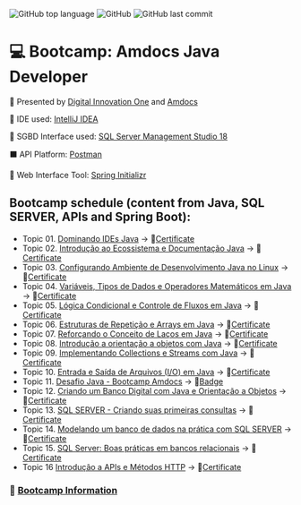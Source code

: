 ![GitHub top language](https://img.shields.io/github/languages/top/souzafcharles/Amdocs-Java-Developer)
![GitHub](https://img.shields.io/github/license/souzafcharles/Amdocs-Java-Developer)
![GitHub last commit](https://img.shields.io/github/last-commit/souzafcharles/Amdocs-Java-Developer)

# :computer: Bootcamp: Amdocs Java Developer

:triangular_flag_on_post: Presented by [Digital Innovation One](https://www.dio.me/) and [Amdocs](https://www.amdocs.com/)

:white_square_button: IDE used: [IntelliJ IDEA](https://www.jetbrains.com/idea/)

:black_square_button: SGBD Interface used: [SQL Server Management Studio 18](https://docs.microsoft.com/en-us/sql/ssms/download-sql-server-management-studio-ssms?view=sql-server-ver15)

:black_large_square: API Platform: [Postman](https://www.postman.com/)

:leaves: Web Interface Tool: [Spring Initializr](https://start.spring.io/)

## Bootcamp schedule (content from Java, SQL SERVER, APIs and Spring Boot):

- Topic 01. [Dominando IDEs Java](https://github.com/souzafcharles/Amdocs-Java-Developer/tree/master/Topic-A01-Dominando-IDEs-Java) -> :page_with_curl:[Certificate](https://github.com/souzafcharles/Amdocs-Java-Developer/blob/master/Topic-A01-Dominando-IDEs-Java/CERTIFICATE.pdf)
- Topic 02. [Introdução ao Ecossistema e Documentação Java](https://github.com/souzafcharles/Amdocs-Java-Developer/tree/master/Topic-B02-Introducao-Ecossistema-Documentacao-Java) -> :page_with_curl:[Certificate](https://github.com/souzafcharles/Amdocs-Java-Developer/blob/master/Topic-B02-Introducao-Ecossistema-Documentacao-Java/CERTIFICATE.pdf)
- Topic 03. [Configurando Ambiente de Desenvolvimento Java no Linux](https://github.com/souzafcharles/Amdocs-Java-Developer/tree/master/Topic-C03-Configurando-Ambiente-Desenvolvimento-Java-Linux) -> :page_with_curl:[Certificate](https://github.com/souzafcharles/Amdocs-Java-Developer/blob/master/Topic-C03-Configurando-Ambiente-Desenvolvimento-Java-Linux/CERTIFICATE.pdf)
- Topic 04. [Variáveis, Tipos de Dados e Operadores Matemáticos em Java](https://github.com/souzafcharles/Amdocs-Java-Developer/tree/master/Topic-D04-Variaveis-Tipos-Dados-Operadores-Matematicos-Java) -> :page_with_curl:[Certificate](https://github.com/souzafcharles/Amdocs-Java-Developer/blob/master/Topic-D04-Variaveis-Tipos-Dados-Operadores-Matematicos-Java/CERTIFICATE.pdf)
- Topic 05. [Lógica Condicional e Controle de Fluxos em Java](https://github.com/souzafcharles/Amdocs-Java-Developer/tree/master/Topic-E05-Logica-Condicional-Controle-Fluxos-Java) -> :page_with_curl:[Certificate](https://github.com/souzafcharles/Amdocs-Java-Developer/blob/master/Topic-E05-Logica-Condicional-Controle-Fluxos-Java/CERTIFICATE.pdf)
- Topic 06. [Estruturas de Repetição e Arrays em Java](https://github.com/souzafcharles/Amdocs-Java-Developer/tree/master/Topic-F06-Estruturas-Repeticao-eArrays-Java) -> :page_with_curl:[Certificate](https://github.com/souzafcharles/Amdocs-Java-Developer/blob/master/Topic-F06-Estruturas-Repeticao-eArrays-Java/CERTIFICATE.pdf) 
- Topic 07. [Reforçando o Conceito de Laços em Java](https://github.com/souzafcharles/Amdocs-Java-Developer/tree/master/Topic-G07-Reforcando-Conceito-Lacos-Java) -> :page_with_curl:[Certificate](https://github.com/souzafcharles/Amdocs-Java-Developer/blob/master/Topic-G07-Reforcando-Conceito-Lacos-Java/CERTIFICATE.pdf)
- Topic 08. [Introdução a orientação a objetos com Java](https://github.com/souzafcharles/Amdocs-Java-Developer/tree/master/Topic-H08-Introducao-Orientacao-Objetos-Java) -> :page_with_curl:[Certificate](https://github.com/souzafcharles/Amdocs-Java-Developer/blob/master/Topic-H08-Introducao-Orientacao-Objetos-Java/CERTIFICATE.pdf)
- Topic 09. [Implementando Collections e Streams com Java](https://github.com/souzafcharles/Amdocs-Java-Developer/tree/master/Topic-I09-Implementando-Collections-Streams-Java) -> :page_with_curl:[Certificate](https://github.com/souzafcharles/Amdocs-Java-Developer/blob/master/Topic-I09-Implementando-Collections-Streams-Java/CERTIFICATE.pdf)
- Topic 10. [Entrada e Saída de Arquivos (I/O) em Java](https://github.com/souzafcharles/Amdocs-Java-Developer/tree/master/Topic-J10-Entrada-Saida-Arquivos-IO-Java) -> :page_with_curl:[Certificate](https://github.com/souzafcharles/Amdocs-Java-Developer/blob/master/Topic-J10-Entrada-Saida-Arquivos-IO-Java/CERTIFICATE.pdf)
- Topic 11. [Desafio Java - Bootcamp Amdocs](https://github.com/souzafcharles/Amdocs-Java-Developer/tree/master/Topic-K11-DesafioJava-BootcampAmdocs) -> :name_badge:[Badge](https://github.com/souzafcharles/Amdocs-Java-Developer/blob/master/Topic-K11-DesafioJava-BootcampAmdocs/BADGE.png)
- Topic 12. [Criando um Banco Digital com Java e Orientação a Objetos](https://github.com/souzafcharles/Amdocs-Java-Developer/tree/master/Topic-L12-Criando-Banco-Digital-Java-Orientacao-Objetos) -> :page_with_curl:[Certificate](https://github.com/souzafcharles/Amdocs-Java-Developer/blob/master/Topic-L12-Criando-Banco-Digital-Java-Orientacao-Objetos/CERTIFICATE.pdf)
- Topic 13. [SQL SERVER - Criando suas primeiras consultas](https://github.com/souzafcharles/Amdocs-Java-Developer/tree/master/Topic-M13-SQL-SERVER-Criando-suas-primeiras-consultas) -> :page_with_curl:[Certificate](https://github.com/souzafcharles/Amdocs-Java-Developer/tree/master/Topic-M13-SQL-SERVER-Criando-suas-primeiras-consultas/CERTIFICATE.pdf)
- Topic 14. [Modelando um banco de dados na prática com SQL SERVER](https://github.com/souzafcharles/Amdocs-Java-Developer/tree/master/Topic-N14-Modelando-Banco-Dados-Pratica-SQL-SERVER) -> :page_with_curl:[Certificate](https://github.com/souzafcharles/Amdocs-Java-Developer/blob/master/Topic-N14-Modelando-Banco-Dados-Pratica-SQL-SERVER/CERTIFICATE.pdf) 
- Topic 15. [SQL Server: Boas práticas em bancos relacionais](https://github.com/souzafcharles/Amdocs-Java-Developer/tree/master/Topic-O15-SQL-Server-Boas-Praticas-Bancos-Relacionais) -> :page_with_curl:[Certificate](https://github.com/souzafcharles/Amdocs-Java-Developer/blob/master/Topic-O15-SQL-Server-Boas-Praticas-Bancos-Relacionais/CERTIFICATE.pdf)
- Topic 16 [Introdução a APIs e Métodos HTTP](https://github.com/souzafcharles/Amdocs-Java-Developer/tree/master/Topic-P16-Introducao-APIs-Metodos-HTTP) -> :page_with_curl:[Certificate](https://github.com/souzafcharles/Amdocs-Java-Developer/blob/master/Topic-P16-Introducao-APIs-Metodos-HTTP/CERTIFICATE.pdf)

### :link: [Bootcamp Information](https://www.dio.me/bootcamp/amdocs-java-developer?utm_source=pr-bc-amdocs-java-developer&utm_medium=pay&utm_campaign=amdocs)
